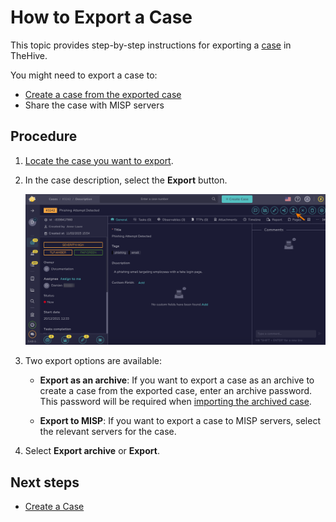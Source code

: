 # How to Export a Case

This topic provides step-by-step instructions for exporting a [case](../cases/about-cases.md) in TheHive.

You might need to export a case to:

* [Create a case from the exported case](create-a-new-case.md)
* Share the case with MISP servers

## Procedure

1. [Locate the case you want to export](../cases/search-for-cases/find-a-case.md).

2. In the case description, select the **Export** button.

    ![Export a case](/thehive/images/user-guides/analyst-corner/cases/export-a-case.png)

3. Two export options are available:

    * **Export as an archive**: If you want to export a case as an archive to create a case from the exported case, enter an archive password. This password will be required when [importing the archived case](../cases/create-a-new-case.md#create-a-case-from-an-archived-case).

    * **Export to MISP**: If you want to export a case to MISP servers, select the relevant servers for the case.

4. Select **Export archive** or **Export**.

## Next steps

* [Create a Case](create-a-new-case.md)

